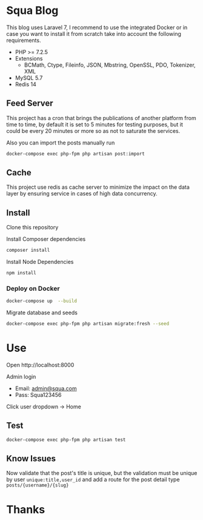 # Squa Blog

This blog uses Laravel 7, I recommend to use the integrated Docker or in case you want to install it from scratch take into account the following requirements.

- PHP >= 7.2.5
- Extensions
    - BCMath, Ctype, Fileinfo, JSON, Mbstring, OpenSSL, PDO, Tokenizer, XML
- MySQL 5.7
- Redis 14

## Feed Server

This project has a cron that brings the publications of another platform from time to time, by default it is set to 5 minutes for testing purposes, but it could be every 20 minutes or more so as not to saturate the services.

Also you can import the posts manually run

```bash
docker-compose exec php-fpm php artisan post:import
```

## Cache
This project use redis as cache server to minimize the impact on the data layer by ensuring service in cases of high data concurrency.  

## Install

Clone this repository

Install Composer dependencies
```bash
composer install
```
Install Node Dependencies 
```bash
npm install
```

### Deploy on Docker
```bash
docker-compose up  --build
```

Migrate database and seeds

```bash
docker-compose exec php-fpm php artisan migrate:fresh --seed
```

# Use

Open http://localhost:8000

Admin login
   - Email: admin@squa.com
   - Pass: Squa123456

Click user dropdown -> Home

## Test

```bash
docker-compose exec php-fpm php artisan test
```

## Know Issues

Now validate that the post's title is unique, but the validation must be unique by user `unique:title,user_id` and add a route for the post detail type `posts/{username}/{slug}` 

# Thanks